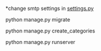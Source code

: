 
*change smtp settings in [settings.py](fan_server%2Fsettings.py)

python manage.py migrate

python manage.py create_categories

python manage.py runserver